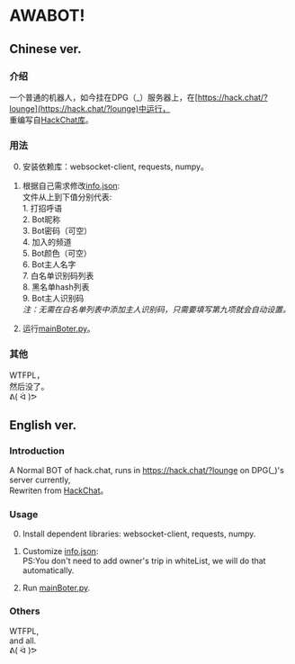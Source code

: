 ﻿# AWABOT!
## Chinese ver.
### 介绍
一个普通的机器人，如今挂在DPG（\_）服务器上，在[https://hack.chat/?lounge](https://hack.chat/?lounge)中运行，  
重编写自[HackChat库](https://github.com/gkbrk/hackchat)。

### 用法
0. 安装依赖库：websocket-client, requests, numpy。

1. 根据自己需求修改[info.json](https://github.com/Kroos372/awaBot/blob/main/info.json):  
	文件从上到下值分别代表:  
		1. 打招呼语  
		2. Bot昵称  
		3. Bot密码（可空）  
		4. 加入的频道  
		5. Bot颜色（可空）  
		6. Bot主人名字  
		7. 白名单识别码列表  
		8. 黑名单hash列表  
		9. Bot主人识别码  
	*注：无需在白名单列表中添加主人识别码，只需要填写第九项就会自动设置。*  

2. 运行[mainBoter.py](https://github.com/Kroos372/awaBot/blob/main/mainBoter.py)。

### 其他
WTFPL，  
然后没了。  
ᕕ( ᐛ )ᕗ

## English ver.
### Introduction
A Normal BOT of hack.chat, runs in https://hack.chat/?lounge on DPG(\_)'s server currently,  
Rewriten from [HackChat](https://github.com/gkbrk/hackchat)。

### Usage
0. Install dependent libraries: websocket-client, requests, numpy.  

1. Customize [info.json](https://github.com/Kroos372/awaBot/blob/main/info.json):  
	PS:You don't need to add owner's trip in whiteList, we will do that automatically.  

2. Run [mainBoter.py](https://github.com/Kroos372/awaBot/blob/main/mainBoter.py).  
### Others
WTFPL,  
and all.  
ᕕ( ᐛ )ᕗ  